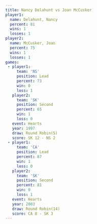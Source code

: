 ```yaml
---
title: Nancy Delahunt vs Joan McCusker
player1:               
  name: Delahunt, Nancy
  percent: 81          
  wins: 1              
  losses: 1            
player2:               
  name: McCusker, Joan 
  percent: 75          
  wins: 1              
  losses: 1            
games:
 - player1:        
     team: 'NS'    
     position: Lead
     percent: 73   
     win: 0        
     loss: 1       
   player2:          
     team: 'SK'      
     position: Second
     percent: 65     
     win: 1          
     loss: 0         
   event: Hearts       
   year: 1997          
   draw: Round Robin(5)
   score: SK 12 - NS 2 
 - player1:        
     team: 'CA'    
     position: Lead
     percent: 87   
     win: 1        
     loss: 0       
   player2:          
     team: 'SK'      
     position: Second
     percent: 81     
     win: 0          
     loss: 1         
   event: Hearts        
   year: 2003           
   draw: Round Robin(14)
   score: CA 8 - SK 3   
---
```

